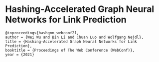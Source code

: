 # Hashing-Accelerated Graph Neural Networks for Link Prediction

```
@inproceedings{hashgnn_webconf21,
author = {Wei Wu and Bin Li and Chuan Luo and Wolfgang Nejdl},
title = {Hashing-Accelerated Graph Neural Networks for Link Prediction},
booktitle = {Proceedings of The Web Conference (WebConf)},
year = {2021}

